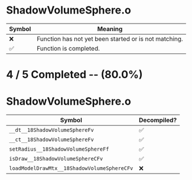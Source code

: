 # ShadowVolumeSphere.o
| Symbol | Meaning 
| ------------- | ------------- 
| :x: | Function has not yet been started or is not matching. 
| :white_check_mark: | Function is completed. 


# 4 / 5 Completed -- (80.0%)
# ShadowVolumeSphere.o
| Symbol | Decompiled? |
| ------------- | ------------- |
| `__dt__18ShadowVolumeSphereFv` | :white_check_mark: |
| `__ct__18ShadowVolumeSphereFv` | :white_check_mark: |
| `setRadius__18ShadowVolumeSphereFf` | :white_check_mark: |
| `isDraw__18ShadowVolumeSphereCFv` | :white_check_mark: |
| `loadModelDrawMtx__18ShadowVolumeSphereCFv` | :x: |
